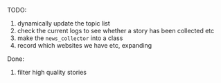 TODO:

1. dynamically update the topic list
2. check the current logs to see whether a story has been collected etc
3. make the `news_collector` into a class
4. record which websites we have etc, expanding 


Done:
1. filter high quality stories